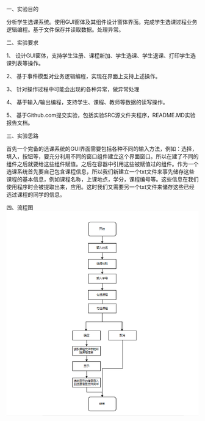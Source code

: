 一、实验目的

分析学生选课系统。使用GUI窗体及其组件设计窗体界面。完成学生选课过程业务逻辑编程。基于文件保存并读取数据。处理异常。

二、实验要求

1、
设计GUI窗体，支持学生注册、课程新加、学生选课、学生退课、打印学生选课列表等操作。

2、
基于事件模型对业务逻辑编程，实现在界面上支持上述操作。

3、
针对操作过程中可能会出现的各种异常，做异常处理

4、
基于输入/输出编程，支持学生、课程、教师等数据的读写操作。

5、
基于Github.com提交实验，包括实验SRC源文件夹程序，README.MD实验报告文档。

三、实验思路

首先一个完备的选课系统的GUI界面需要包括各种不同的输入方法，例如：选择，填入，按钮等，要充分利用不同的窗口组件建立这个界面窗口。所以在建了不同的组件之后就要给这些组件赋值。之后在容器中引用这些被赋值过的组件。作为一个选课系统首先要自己包含课程信息，所以我们新建立一个txt文件来事先储存这些课程的基本信息，例如课程名称，上课地点，学分，课程编号等。这些信息在我们使用程序时会被提取出来，应用。这时我们又需要另一个txt文件来储存这些已经选过课程的同学的信息。

四、流程图
![lct](https://github.com/mirenkeaiwsz/gui6/blob/master/1575804189(1).png)
